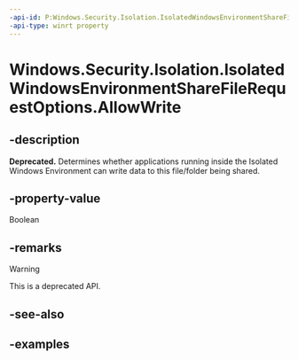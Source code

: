 ```yaml
---
-api-id: P:Windows.Security.Isolation.IsolatedWindowsEnvironmentShareFileRequestOptions.AllowWrite
-api-type: winrt property
---
```


# Windows.Security.Isolation.IsolatedWindowsEnvironmentShareFileRequestOptions.AllowWrite

<!--
public bool AllowWrite { get; set; }
-->

## -description

**Deprecated.** Determines whether applications running inside the Isolated Windows Environment can write data to this file/folder being shared.

## -property-value

Boolean

## -remarks

> [!WARNING]
> This is a deprecated API.

## -see-also

## -examples
